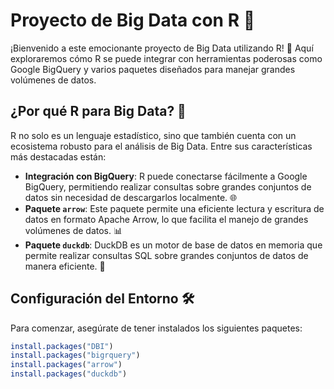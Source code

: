 # Proyecto de Big Data con R 🚀

¡Bienvenido a este emocionante proyecto de Big Data utilizando R! 🎉 Aquí exploraremos cómo R se puede integrar con herramientas poderosas como Google BigQuery y varios paquetes diseñados para manejar grandes volúmenes de datos.

## ¿Por qué R para Big Data? 🤔

R no solo es un lenguaje estadístico, sino que también cuenta con un ecosistema robusto para el análisis de Big Data. Entre sus características más destacadas están:

- **Integración con BigQuery**: R puede conectarse fácilmente a Google BigQuery, permitiendo realizar consultas sobre grandes conjuntos de datos sin necesidad de descargarlos localmente. 🌐
- **Paquete `arrow`**: Este paquete permite una eficiente lectura y escritura de datos en formato Apache Arrow, lo que facilita el manejo de grandes volúmenes de datos. 📊
- **Paquete `duckdb`**: DuckDB es un motor de base de datos en memoria que permite realizar consultas SQL sobre grandes conjuntos de datos de manera eficiente. 🦆
  
## Configuración del Entorno 🛠️

Para comenzar, asegúrate de tener instalados los siguientes paquetes:

```R
install.packages("DBI")
install.packages("bigrquery")
install.packages("arrow")
install.packages("duckdb")

